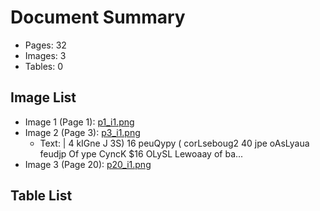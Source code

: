 # Document Summary

- Pages: 32
- Images: 3
- Tables: 0

## Image List

- Image 1 (Page 1): [p1_i1.png](pdf_images/p1_i1.png)
- Image 2 (Page 3): [p3_i1.png](pdf_images/p3_i1.png)
  - Text: |
4
kIGne J
3S) 16 peuQypy ( corLseboug2 40 jpe oAsLyaua feudjp Of ype CyncK
$16 OLySL Lewoaay of ba...
- Image 3 (Page 20): [p20_i1.png](pdf_images/p20_i1.png)

## Table List


